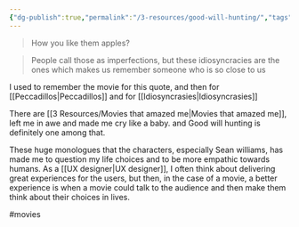 ```yaml
---
{"dg-publish":true,"permalink":"/3-resources/good-will-hunting/","tags":["gardenEntry"],"noteIcon":""}
---
```



> How you like them apples?

> People call those as imperfections, but these idiosyncracies are the ones which makes us remember someone who is so close to us

I used to remember the movie for this quote, and then for [[Peccadillos\|Peccadillos]] and for [[Idiosyncrasies\|Idiosyncrasies]] 

There are [[3 Resources/Movies that amazed me\|Movies that amazed me]], left me in awe and made me cry like a baby. and Good will hunting is definitely one among that. 

These huge monologues that the characters, especially Sean williams, has made me to question my life choices and to be more empathic towards humans.  As a [[UX designer\|UX designer]], I often think about delivering great experiences for the users, but then, in the case of a movie, a better experience is when a movie could talk to the audience and then make them think about their choices in lives.

#movies
